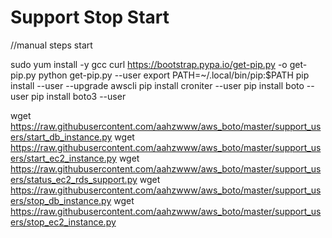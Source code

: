 # Support Stop Start

//manual steps start

sudo yum install -y gcc
curl https://bootstrap.pypa.io/get-pip.py -o get-pip.py
python get-pip.py --user
export PATH=~/.local/bin/pip:$PATH
pip install --user --upgrade awscli
pip install croniter --user
pip install boto --user
pip install boto3 --user

wget  https://raw.githubusercontent.com/aahzwww/aws_boto/master/support_users/start_db_instance.py 
wget  https://raw.githubusercontent.com/aahzwww/aws_boto/master/support_users/start_ec2_instance.py
wget  https://raw.githubusercontent.com/aahzwww/aws_boto/master/support_users/status_ec2_rds_support.py 
wget  https://raw.githubusercontent.com/aahzwww/aws_boto/master/support_users/stop_db_instance.py
wget  https://raw.githubusercontent.com/aahzwww/aws_boto/master/support_users/stop_ec2_instance.py

